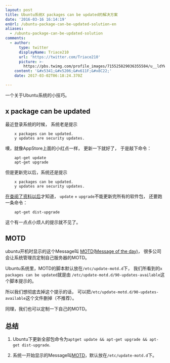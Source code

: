 ```yaml
---
layout: post
title: Ubuntu系统X packages can be updated的解决方案
date: '2016-03-16 16:14:19'
enUrl: /ubuntu-package-can-be-updated-solution-en
aliases:
  - /ubuntu-package-can-be-updated-solution
comments:
  - author:
      type: twitter
      displayName: Triace210
      url: 'https://twitter.com/Triace210'
      picture: >-
        https://pbs.twimg.com/profile_images/715525829036355584/u__ldYW3_bigger.jpg
    content: '&#x5341;&#x5206;&#x611F;&#x8C22;'
    date: 2017-03-02T06:18:24.370Z

---
```


一个关于Ubuntu系统的小技巧。

<!--more-->


## x package can be updated

最近登录系统的时候，
系统老是提示

```
    x packages can be updated.
    y updates are security updates.
```

噢，就像AppStore上面的小红点一样，
更新一下就好了，
于是敲下命令：

```
    apt-get update
    apt-get upgrade
```

但是更新完以后，系统还是提示

```
    x packages can be updated.
    y updates are security updates.
```

[在查阅了资料以后][dist-upgrade]才知道，
`update` + `upgrade`不能更新完所有的软件包，
还要跑一条命令：

```
    apt-get dist-upgrade
```

这个有一点点小烦人的提示就不见了。


## MOTD

ubuntu开机时显示的这个Message叫
[MOTD(Message of the day)][motd]，
很多公司会让系统管理员定制自己服务器的MOTD。

Ubuntu系统里，MOTD的脚本默认放在`/etc/update-motd.d`下，
我们所看到的`x packages can be updated`就是由
`/etc/update-motd.d/90-updates-available`这个脚本提示的。

所以我们想彻底去掉这个提示的话，
可以把`/etc/update-motd.d/90-updates-available`这个文件删掉（不推荐）。

同理，我们也可以定制一下自己的MOTD。


## 总结

1. Ubuntu下更新全部包命令为`aptget update && apt-get upgrade && apt-get dist-upgrade`.

2. 系统一开始显示的Message叫[MOTD][motd]，默认放在`/etc/update-motd.d`下。

[dist-upgrade]: https://ubuntuforums.org/showthread.php?t=1222909
[motd]: https://en.wikipedia.org/wiki/Motd_(Unix)
